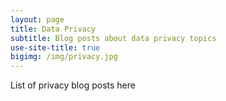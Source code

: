 ```yaml
---
layout: page
title: Data Privacy
subtitle: Blog posts about data privacy topics
use-site-title: true
bigimg: /img/privacy.jpg
---
```

List of privacy blog posts here